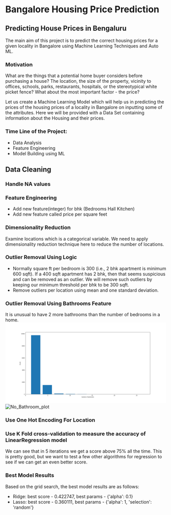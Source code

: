 # Bangalore Housing Price Prediction

## Predicting House Prices in Bengaluru

The main aim of this project is to predict the correct housing prices for a given locality in Bangalore using Machine Learning Techniques and Auto ML.

### Motivation

What are the things that a potential home buyer considers before purchasing a house? The location, the size of the property, vicinity to offices, schools, parks, restaurants, hospitals, or the stereotypical white picket fence? What about the most important factor - the price?

Let us create a Machine Learning Model which will help us in predicting the prices of the housing prices of a locality in Bangalore on inputting some of the attributes. Here we will be provided with a Data Set containing information about the Housing and their prices.

### Time Line of the Project:

- Data Analysis
- Feature Engineering
- Model Building using ML

## Data Cleaning

### Handle NA values

### Feature Engineering

- Add new feature(integer) for bhk (Bedrooms Hall Kitchen)
- Add new feature called price per square feet

### Dimensionality Reduction

Examine locations which is a categorical variable. We need to apply dimensionality reduction technique here to reduce the number of locations.

### Outlier Removal Using Logic

- Normally square ft per bedroom is 300 (i.e., 2 bhk apartment is minimum 600 sqft). If a 400 sqft apartment has 2 bhk, then that seems suspicious and can be removed as an outlier. We will remove such outliers by keeping our minimum threshold per bhk to be 300 sqft.
- Remove outliers per location using mean and one standard deviation.

### Outlier Removal Using Bathrooms Feature

It is unusual to have 2 more bathrooms than the number of bedrooms in a home.
![plot](reports/visualization/No_Bathroom_plot.png)
![No_Bathroom_plot](https://github.com/pras-ops/Bangalore-House-Price-Prediction-/assets/56476064/e83845bd-9a60-433b-aceb-ddd58a485ed2)


### Use One Hot Encoding For Location

### Use K Fold cross-validation to measure the accuracy of LinearRegression model

We can see that in 5 iterations we get a score above 75% all the time. This is pretty good, but we want to test a few other algorithms for regression to see if we can get an even better score.

### Best Model Results

Based on the grid search, the best model results are as follows:

- Ridge: best score - 0.422747, best params - {'alpha': 0.1}
- Lasso: best score - 0.360111, best params - {'alpha': 1, 'selection': 'random'}

